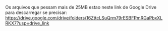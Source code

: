 Os arquivos que pessam mais de 25MB estao neste link de Google Drive para descarregar se precisar:
https://drive.google.com/drive/folders/16ZttcLSuQrm79rESBFPmRGaPbxXLRKX7?usp=drive_link

